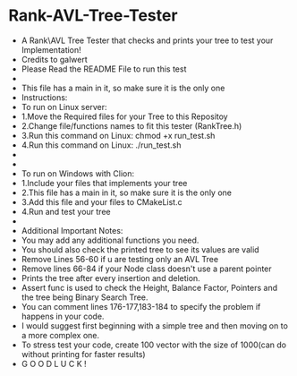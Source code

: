 # Rank-AVL-Tree-Tester
 * A Rank\AVL Tree Tester that checks and prints your tree to test your Implementation!
 * Credits to galwert 
 * Please Read the README File to run this test
 *
 * This file has a main in it, so make sure it is the only one
 * Instructions:
 * To run on Linux server:
 * 1.Move the Required files for your Tree to this Repositoy
 * 2.Change file/functions names to fit this tester (RankTree.h)
 * 3.Run this command on Linux: chmod +x run_test.sh
 * 4.Run this command on Linux: ./run_test.sh
 *
 *
 * To run on Windows with Clion:
 * 1.Include your files that implements your tree
 * 2.This file has a main in it, so make sure it is the only one
 * 3.Add this file and your files to CMakeList.c
 * 4.Run and test your tree
 *
 * Additional Important Notes:
 * You may add any additional functions you need.
 * You should also check the printed tree to see its values are valid
 * Remove Lines 56-60 if u are testing only an AVL Tree
 * Remove lines 66-84 if your Node class doesn't use a parent pointer
 * Prints the tree after every insertion and deletion.
 * Assert func is used to check the Height, Balance Factor, Pointers and the tree being Binary Search Tree.
 * You can comment lines 176-177,183-184 to specify the problem if happens in your code.
 * I would suggest first beginning with a simple tree and then moving on to a more complex one.
 * To stress test your code, create 100 vector with the size of 1000(can do without printing for faster results)
 * G O O D   L U C K !
